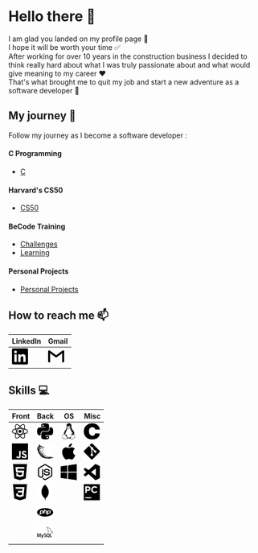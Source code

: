 # Hello there 👋

I am glad you landed on my profile page :slightly_smiling_face:  
I hope it will be worth your time :white_check_mark:  
After working for over 10 years in the construction business I decided to think really hard about what I was truly passionate about and what would give meaning to my career :heart:  
That's what brought me to quit my job and start a new adventure as a software developer :100:

## My journey :school_satchel:

Follow my journey as I become a software developer :

#### C Programming

-   [C](c.md)

#### Harvard's CS50

-   [CS50](cs50.md)

#### BeCode Training

-   [Challenges](becode-challenges.md)
-   [Learning](becode-learning.md)

#### Personal Projects

-   [Personal Projects](personal-projects.md)

## How to reach me :mailbox:

| **LinkedIn**                                                                                         | **Gmail**                                                                             |
| ---------------------------------------------------------------------------------------------------- | ------------------------------------------------------------------------------------- |
| [<img height="32" width="32" src="./img/linkedin.svg" />](https://www.linkedin.com/in/john-laterre/) | [<img height="32" width="32" src="./img/gmail.svg" />](mailto:john.laterre@gmail.com) |

## Skills :computer:

| **Front**                                                 | **Back**                                                   | **OS**                                                 | **Misc**                                                        |
| --------------------------------------------------------- | ---------------------------------------------------------- | ------------------------------------------------------ | --------------------------------------------------------------- |
| <img height="32" width="32" src="./img/react.svg" />      | <img height="32" width="32" src="./img/python.svg" />      | <img height="32" width="32" src="./img/linux.svg" />   | <img height="32" width="32" src="./img/c.svg" />                |
| <img height="32" width="32" src="./img/javascript.svg" /> | <img height="32" width="32" src="./img/flask.svg" />       | <img height="32" width="32" src="./img/apple.svg" />   | <img height="32" width="32" src="./img/git.svg" />              |
| <img height="32" width="32" src="./img/html5.svg" />      | <img height="32" width="32" src="./img/node-dot-js.svg" /> | <img height="32" width="32" src="./img/windows.svg" /> | <img height="32" width="32" src="./img/visualstudiocode.svg" /> |
| <img height="32" width="32" src="./img/css3.svg" />       | <img height="32" width="32" src="./img/mongodb.svg" />     |                                                        | <img height="32" width="32" src="./img/pycharm.svg" />          |
|                                                           | <img height="32" width="32" src="./img/php.svg" />         |                                                        |                                                                 |
|                                                           | <img height="32" width="32" src="./img/mysql.svg" />       |                                                        |                                                                 |
